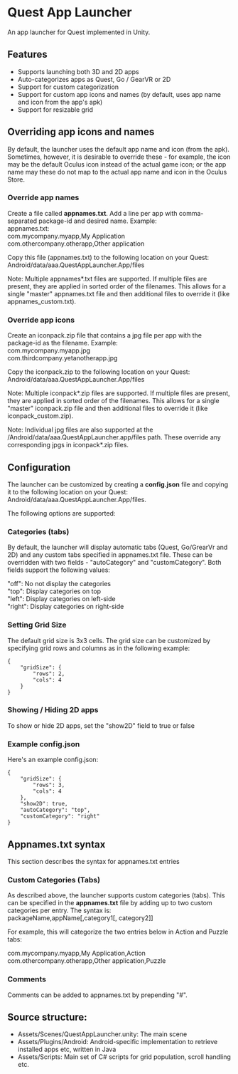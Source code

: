# Quest App Launcher

An app launcher for Quest implemented in Unity.

## Features
* Supports launching both 3D and 2D apps
* Auto-categorizes apps as Quest, Go / GearVR or 2D
* Support for custom categorization
* Support for custom app icons and names (by default, uses app name and icon from the app's apk)
* Support for resizable grid

## Overriding app icons and names
By default, the launcher uses the default app name and icon (from the apk). Sometimes, however, it is desirable to override these - for example, the icon may be the default Oculus icon instead of the actual game icon; or the app name may these do not map to the actual app name and icon in the Oculus Store.

### Override app names
Create a file called **appnames.txt**. Add a line per app with comma-separated package-id and desired name. Example:  
appnames.txt:  
com.mycompany.myapp,My Application  
com.othercompany.otherapp,Other application  

Copy this file (appnames.txt) to the following location on your Quest: Android/data/aaa.QuestAppLauncher.App/files

Note: Multiple appnames*.txt files are supported. If multiple files are present, they are applied in sorted order of the filenames. This allows for a single "master" appnames.txt file and then additional files to override it (like appnames_custom.txt).

### Override app icons
Create an iconpack.zip file that contains a jpg file per app with the package-id as the filename. Example:  
com.mycompany.myapp.jpg  
com.thirdcompany.yetanotherapp.jpg  

Copy the iconpack.zip to the following location on your Quest: Android/data/aaa.QuestAppLauncher.App/files

Note: Multiple iconpack*.zip files are supported. If multiple files are present, they are applied in sorted order of the filenames. This allows for a single "master" iconpack.zip file and then additional files to override it (like iconpack_custom.zip).

Note: Individual jpg files are also supported at the /Android/data/aaa.QuestAppLauncher.app/files path. These override any corresponding jpgs in iconpack*.zip files.

## Configuration
The launcher can be customized by creating a **config.json** file and copying it to the following location on your Quest: Android/data/aaa.QuestAppLauncher.App/files.  

The following options are supported:  
### Categories (tabs)
By default, the launcher will display automatic tabs (Quest, Go/GrearVr and 2D) and any custom tabs specified in appnames.txt file. These can be overridden with two fields - "autoCategory" and "customCategory". Both fields support the following values:

"off": No not display the categories  
"top": Display categories on top  
"left": Display categories on left-side  
"right": Display categories on right-side  

### Setting Grid Size
The default grid size is 3x3 cells. The grid size can be customized by specifying grid rows and columns as in the following example:

```
{
	"gridSize": {
		"rows": 2,
		"cols": 4
	}
}
```

### Showing / Hiding 2D apps
To show or hide 2D apps, set the "show2D" field to true or false

### Example config.json
Here's an example config.json:

```
{
    "gridSize": {
        "rows": 3,
        "cols": 4
    },
    "show2D": true,
    "autoCategory": "top",
    "customCategory": "right"
}
```

## Appnames.txt syntax
This section describes the syntax for appnames.txt entries

### Custom Categories (Tabs)
As described above, the launcher supports custom categories (tabs). This can be specified in the **appnames.txt** file by adding up to two custom categories per entry. The syntax is:  
packageName,appName[,category1[, category2]]

For example, this will categorize the two entries below in Action and Puzzle tabs:

com.mycompany.myapp,My Application,Action  
com.othercompany.otherapp,Other application,Puzzle  

### Comments
Comments can be added to appnames.txt by prepending "#".

## Source structure:
- Assets/Scenes/QuestAppLauncher.unity: The main scene
- Assets/Plugins/Android: Android-specific implementation to retrieve installed apps etc, written in Java
- Assets/Scripts: Main set of C# scripts for grid population, scroll handling etc.
